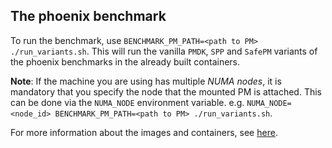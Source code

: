 ## The phoenix benchmark

To run the benchmark, use `BENCHMARK_PM_PATH=<path to PM> ./run_variants.sh`. 
This will run the vanilla `PMDK`, `SPP` and `SafePM` variants of the phoenix benchmarks in the already built containers.

**Note**: If the machine you are using has multiple *NUMA nodes*, it is mandatory that you specify the node that the mounted PM is attached.
This can be done via the `NUMA_NODE` environment variable.
e.g. `NUMA_NODE=<node_id> BENCHMARK_PM_PATH=<path to PM> ./run_variants.sh`.

For more information about the images and containers, see [here](/utils/docker/README.md).